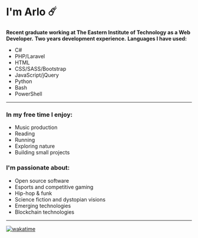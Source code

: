 # I'm Arlo ☄️
**Recent graduate working at The Eastern Institute of Technology as a Web Developer.**
**Two years development experience.**
**Languages I have used:**
- C#
- PHP/Laravel
- HTML
- CSS/SASS/Bootstrap
- JavaScript/jQuery
- Python
- Bash
- PowerShell
---
### In my free time I enjoy:
- Music production
- Reading
- Running
- Exploring nature
- Building small projects

### I'm passionate about:
- Open source software
- Esports and competitive gaming
- Hip-hop & funk
- Science fiction and dystopian visions
- Emerging technologies
- Blockchain technologies

---

[![wakatime](https://wakatime.com/badge/user/4b403875-2abb-4659-950b-05b75013fac7.svg)](https://wakatime.com/@4b403875-2abb-4659-950b-05b75013fac7?style=plastic)

<!--
**20rp/20rp** is a ✨ _special_ ✨ repository because its `README.md` (this file) appears on your GitHub profile.

Here are some ideas to get you started:

- 🔭 I’m currently working on ...
- 🌱 I’m currently learning ...
- 👯 I’m looking to collaborate on ...
- 🤔 I’m looking for help with ...
- 💬 Ask me about ...
- 📫 How to reach me: ...
- 😄 Pronouns: ...
- ⚡ Fun fact: ...
-->
